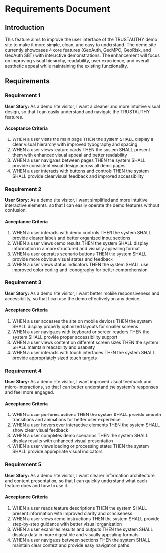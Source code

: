 # Requirements Document

## Introduction

This feature aims to improve the user interface of the TRUSTAUTHY demo site to make it more simple, clean, and easy to understand. The demo site currently showcases 4 core features (GeoAuth, GeoMPC, GeoRisk, and GeoAuth SBT) with interactive demonstrations. The enhancement will focus on improving visual hierarchy, readability, user experience, and overall aesthetic appeal while maintaining the existing functionality.

## Requirements

### Requirement 1

**User Story:** As a demo site visitor, I want a cleaner and more intuitive visual design, so that I can easily understand and navigate the TRUSTAUTHY features.

#### Acceptance Criteria

1. WHEN a user visits the main page THEN the system SHALL display a clear visual hierarchy with improved typography and spacing
2. WHEN a user views feature cards THEN the system SHALL present them with enhanced visual appeal and better readability
3. WHEN a user navigates between pages THEN the system SHALL provide consistent visual design across all demo pages
4. WHEN a user interacts with buttons and controls THEN the system SHALL provide clear visual feedback and improved accessibility

### Requirement 2

**User Story:** As a demo site visitor, I want simplified and more intuitive interactive elements, so that I can easily operate the demo features without confusion.

#### Acceptance Criteria

1. WHEN a user interacts with demo controls THEN the system SHALL provide clearer labels and better organized input sections
2. WHEN a user views demo results THEN the system SHALL display information in a more structured and visually appealing format
3. WHEN a user operates scenario buttons THEN the system SHALL provide more obvious visual states and feedback
4. WHEN a user views status indicators THEN the system SHALL use improved color coding and iconography for better comprehension

### Requirement 3

**User Story:** As a demo site visitor, I want better mobile responsiveness and accessibility, so that I can use the demo effectively on any device.

#### Acceptance Criteria

1. WHEN a user accesses the site on mobile devices THEN the system SHALL display properly optimized layouts for smaller screens
2. WHEN a user navigates with keyboard or screen readers THEN the system SHALL provide proper accessibility support
3. WHEN a user views content on different screen sizes THEN the system SHALL maintain readability and usability
4. WHEN a user interacts with touch interfaces THEN the system SHALL provide appropriately sized touch targets

### Requirement 4

**User Story:** As a demo site visitor, I want improved visual feedback and micro-interactions, so that I can better understand the system's responses and feel more engaged.

#### Acceptance Criteria

1. WHEN a user performs actions THEN the system SHALL provide smooth transitions and animations for better user experience
2. WHEN a user hovers over interactive elements THEN the system SHALL show clear visual feedback
3. WHEN a user completes demo scenarios THEN the system SHALL display results with enhanced visual presentation
4. WHEN a user views loading or processing states THEN the system SHALL provide appropriate visual indicators

### Requirement 5

**User Story:** As a demo site visitor, I want clearer information architecture and content presentation, so that I can quickly understand what each feature does and how to use it.

#### Acceptance Criteria

1. WHEN a user reads feature descriptions THEN the system SHALL present information with improved clarity and conciseness
2. WHEN a user views demo instructions THEN the system SHALL provide step-by-step guidance with better visual organization
3. WHEN a user examines results and outputs THEN the system SHALL display data in more digestible and visually appealing formats
4. WHEN a user navigates between sections THEN the system SHALL maintain clear context and provide easy navigation paths
